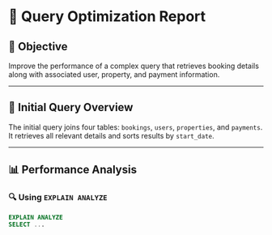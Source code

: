 # 🚀 Query Optimization Report

## 🎯 Objective
Improve the performance of a complex query that retrieves booking details along with associated user, property, and payment information.

---

## 🧾 Initial Query Overview

The initial query joins four tables: `bookings`, `users`, `properties`, and `payments`. It retrieves all relevant details and sorts results by `start_date`.

---

## 📊 Performance Analysis

### 🔍 Using `EXPLAIN ANALYZE`

```sql
EXPLAIN ANALYZE
SELECT ...
